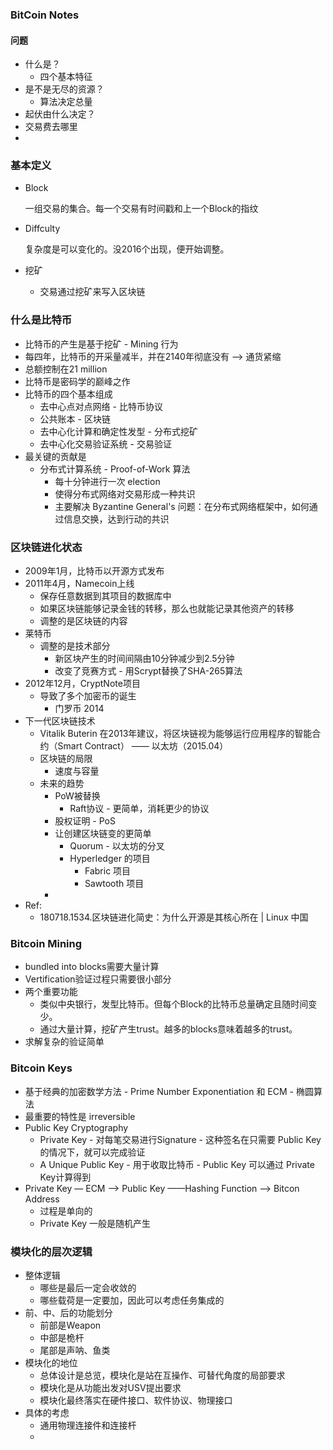 ### BitCoin Notes

#### 问题

- 什么是？
  - 四个基本特征
- 是不是无尽的资源？
  - 算法决定总量
- 起伏由什么决定？
- 交易费去哪里
- ​

### 基本定义

- Block

  一组交易的集合。每一个交易有时间戳和上一个Block的指纹

- Diffculty

  复杂度是可以变化的。没2016个出现，便开始调整。

- 挖矿

  - 交易通过挖矿来写入区块链

### 什么是比特币

- 比特币的产生是基于挖矿 - Mining 行为
- 每四年，比特币的开采量减半，并在2140年彻底没有 —> 通货紧缩
- 总额控制在21 million
- 比特币是密码学的巅峰之作
- 比特币的四个基本组成
  - 去中心点对点网络 - 比特币协议
  - 公共账本 - 区块链
  - 去中心化计算和确定性发型 - 分布式挖矿
  - 去中心化交易验证系统 - 交易验证
- 最关键的贡献是
  - 分布式计算系统 - Proof-of-Work 算法
    - 每十分钟进行一次 election
    - 使得分布式网络对交易形成一种共识
    - 主要解决 Byzantine General's  问题：在分布式网络框架中，如何通过信息交换，达到行动的共识

### 区块链进化状态

- 2009年1月，比特币以开源方式发布
- 2011年4月，Namecoin上线
  - 保存任意数据到其项目的数据库中
  - 如果区块链能够记录金钱的转移，那么也就能记录其他资产的转移
  - 调整的是区块链的内容
- 莱特币
  - 调整的是技术部分
    - 新区块产生的时间间隔由10分钟减少到2.5分钟
    - 改变了竞赛方式 - 用Scrypt替换了SHA-265算法
- 2012年12月，CryptNote项目
  - 导致了多个加密币的诞生
    - 门罗币 2014
- 下一代区块链技术
  - Vitalik Buterin 在2013年建议，将区块链视为能够运行应用程序的智能合约（Smart Contract） —— 以太坊（2015.04）
  - 区块链的局限
    - 速度与容量
  - 未来的趋势
    - PoW被替换
      - Raft协议 - 更简单，消耗更少的协议
    - 股权证明 - PoS
    - 让创建区块链变的更简单
      - Quorum - 以太坊的分叉
      - Hyperledger 的项目
        - Fabric 项目
        - Sawtooth 项目
    - 
- Ref: 
  - 180718.1534.区块链进化简史：为什么开源是其核心所在 | Linux 中国

### Bitcoin Mining

- bundled into blocks需要大量计算
- Vertification验证过程只需要很小部分
- 两个重要功能
  - 类似中央银行，发型比特币。但每个Block的比特币总量确定且随时间变少。
  - 通过大量计算，挖矿产生trust。越多的blocks意味着越多的trust。
- 求解复杂的验证简单

### Bitcoin Keys

- 基于经典的加密数学方法 - Prime Number Exponentiation 和 ECM - 椭圆算法
- 最重要的特性是 irreversible
- Public Key Cryptography
  - Private Key - 对每笔交易进行Signature - 这种签名在只需要 Public Key 的情况下，就可以完成验证
  - A Unique Public Key - 用于收取比特币 - Public Key 可以通过 Private Key计算得到
- Private Key — ECM —> Public Key ——Hashing Function —> Bitcon Address
  - 过程是单向的
  - Private Key 一般是随机产生





### 模块化的层次逻辑

- 整体逻辑
  - 哪些是最后一定会收敛的
  - 哪些载荷是一定要加，因此可以考虑任务集成的
- 前、中、后的功能划分
  - 前部是Weapon
  - 中部是桅杆
  - 尾部是声呐、鱼类
- 模块化的地位
  - 总体设计是总览，模块化是站在互操作、可替代角度的局部要求
  - 模块化是从功能出发对USV提出要求
  - 模块化最终落实在硬件接口、软件协议、物理接口
- 具体的考虑
  - 通用物理连接件和连接杆
  - ​